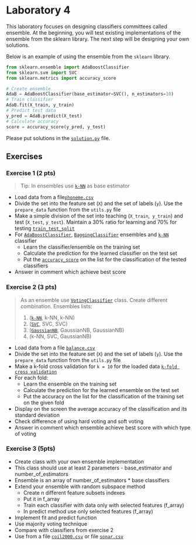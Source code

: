 # Laboratory 4

This laboratory focuses on designing classifiers committees called ensemble. At the beginning, you will test existing implementations of the ensemble from the sklearn library. The next step will be designing your own solutions.

Below is an example of using the ensemble from the `sklearn` library.

```python
from sklearn.ensemble import AdaBoostClassifier
from sklearn.svm import SVC
from sklearn.metrics import accuracy_score

# Create ensemble
AdaB = AdaBoostClassifier(base_estimator=SVC(), n_estimators=10)
# Train classifier
AdaB.fit(X_train, y_train)
# Predict test data
y_pred = AdaB.predict(X_test)
# Calculate accuracy
score = accuracy_score(y_pred, y_test)
```

Please put solutions in the [`solution.py`](solution.py) file.

## Exercises

### Exercise 1 (2 pts)

> Tip: In ensembles use [`k-NN`](http://scikit-learn.org/stable/modules/generated/sklearn.neighbors.KNeighborsClassifier.html#sklearn.neighbors.KNeighborsClassifier) as base estimator

- Load data from a file[`phoneme.csv`](data/phoneme.csv)
- Divide the set into the feature set (`X`) and the set of labels (`y`). Use the `prepare_data` function from the `utils.py` file
- Make a simple division of the set into teaching (`X_train`,` y_train`) and test (`X_test`, `y_test`). Maintain a 30% ratio for learning and 70% for testing [`train_test_split`](https://scikit-learn.org/stable/modules/generated/sklearn.model_selection.train_test_split.html)
- For [`AdaBoostClassifier`](https://scikit-learn.org/stable/modules/generated/sklearn.ensemble.AdaBoostClassifier.html), [`BaggingClassifier`](https://scikit-learn.org/stable/modules/generated/sklearn.ensemble.BaggingClassifier.html) ensembles and [`k-NN`](http://scikit-learn.org/stable/modules/generated/sklearn.neighbors.KNeighborsClassifier.html#sklearn.neighbors.KNeighborsClassifier) classifier
  - Learn the classifier/ensemble on the training set
  - Calculate the prediction for the learned classifier on the test set
  - Put the [`accuracy_score`](https://scikit-learn.org/stable/modules/generated/sklearn.metrics.accuracy_score.html) on the list for the classification of the tested classifiers
- Answer in comment which achieve best score

### Exercise 2 (3 pts)

> As an ensemble use [`VotingClassifier`](https://scikit-learn.org/stable/modules/generated/sklearn.ensemble.VotingClassifier.html) class. Create different combination.
> Ensembles lists:
>
> 1. ([`k-NN`](http://scikit-learn.org/stable/modules/generated/sklearn.neighbors.KNeighborsClassifier.html#sklearn.neighbors.KNeighborsClassifier), k-NN, k-NN)
> 2. ([`SVC`](https://scikit-learn.org/stable/modules/generated/sklearn.svm.SVC.html), SVC, SVC)
> 3. ([`GaussianNB`](https://scikit-learn.org/stable/modules/generated/sklearn.naive_bayes.GaussianNB.html), GaussianNB, GaussianNB)
> 4. (k-NN, SVC, GaussianNB)

- Load data from a file [`balance.csv`](data/balance.csv)
- Divide the set into the feature set (`X`) and the set of labels (`y`). Use the `prepare_data` function from the `utils.py` file
- Make a k-fold cross validation for `k = 10` for the loaded data [`k-fold cross validation`](https://scikit-learn.org/stable/modules/generated/sklearn.model_selection.KFold.html)
- For each fold:
  - Learn the ensemble on the training set
  - Calculate the prediction for the learned ensemble on the test set
  - Put the accuracy on the list for the classification of the training set on the given fold
- Display on the screen the average accuracy of the classification and its standard deviation
- Check difference of using hard voting and soft voting
- Answer in comment which ensemble achieve best score with which type of voting

### Exercise 3 (5pts)

- Create class with your own ensemble implementation
- This class should use at least 2 parameters - base_estimator and number_of_estimators
- Ensemble is an array of number_of_estimators * base classifiers
- Extend your ensemble with random subspace method
  - Create n different feature subsets indexes
  - Put it in f_array
  - Train each classifier with data only with selected features (f_array)
  - In predict method use only selected features (f_array)
- Implement fit and predict function
- Use majority voting technique
- Compare with classifiers from exercise 2
- Use from a file [`coil2000.csv`](data/coil2000.csv) or file [`sonar.csv`](data/sonar.csv)

